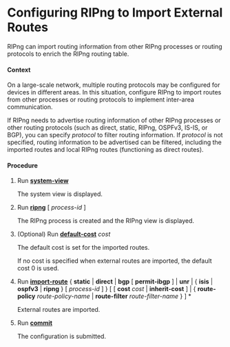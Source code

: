 Configuring RIPng to Import External Routes
===========================================

RIPng can import routing information from other RIPng processes or routing protocols to enrich the RIPng routing table.

#### Context

On a large-scale network, multiple routing protocols may be configured for devices in different areas. In this situation, configure RIPng to import routes from other processes or routing protocols to implement inter-area communication.

If RIPng needs to advertise routing information of other RIPng processes or other routing protocols (such as direct, static, RIPng, OSPFv3, IS-IS, or BGP), you can specify *protocol* to filter routing information. If *protocol* is not specified, routing information to be advertised can be filtered, including the imported routes and local RIPng routes (functioning as direct routes).


#### Procedure

1. Run [**system-view**](cmdqueryname=system-view)
   
   
   
   The system view is displayed.
2. Run [**ripng**](cmdqueryname=ripng) [ *process-id* ]
   
   
   
   The RIPng process is created and the RIPng view is displayed.
3. (Optional) Run [**default-cost**](cmdqueryname=default-cost) *cost*
   
   
   
   The default cost is set for the imported routes.
   
   If no cost is specified when external routes are imported, the default cost 0 is used.
4. Run [**import-route**](cmdqueryname=import-route) { **static** | **direct** | **bgp** [ **permit-ibgp** ] | **unr** | { **isis** | **ospfv3** | **ripng** } [ *process-id* ] } [ [ **cost** *cost* | **inherit-cost** ] | { **route-policy** *route-policy-name* | **route-filter** *route-filter-name* }  ] \*
   
   
   
   External routes are imported.
5. Run [**commit**](cmdqueryname=commit)
   
   
   
   The configuration is submitted.